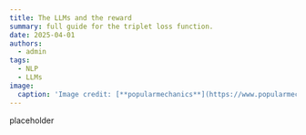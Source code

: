 ```yaml
---
title: The LLMs and the reward
summary: full guide for the triplet loss function.
date: 2025-04-01
authors:
  - admin
tags:
  - NLP
  - LLMs
image:
  caption: 'Image credit: [**popularmechanics**](https://www.popularmechanics.com/science/math/a27818/correlation-causality-statistics/)'
---
```


placeholder